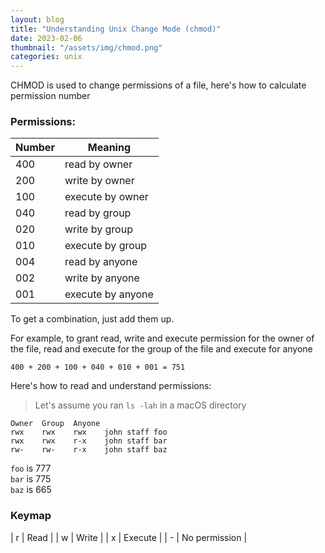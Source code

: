 ```yaml
---
layout: blog
title: "Understanding Unix Change Mode (chmod)"
date: 2023-02-06
thumbnail: "/assets/img/chmod.png"
categories: unix
---
```

CHMOD is used to change permissions of a file, here's how to calculate permission
number

### Permissions:

| Number | Meaning                 |
| :----- | ----------------------- |
| 400    | read by owner           |
| 200    | write by owner          |
| 100    | execute by owner        |
| 040    | read by group           |
| 020    | write by group          |
| 010    | execute by group        |
| 004    | read by anyone          |
| 002    | write by anyone         |
| 001    | execute by anyone       |

To get a combination, just add them up.

For example, to grant read, write and execute permission for the owner of the file, read and execute for the group of the file and execute for anyone
```
400 + 200 + 100 + 040 + 010 + 001 = 751
```

Here's how to read and understand permissions:

> Let's assume you ran `ls -lah` in a macOS directory

```
Owner  Group  Anyone
rwx    rwx    rwx    john staff foo
rwx    rwx    r-x    john staff bar
rw-    rw-    r-x    john staff baz
```
`foo` is 777  
`bar` is 775  
`baz` is 665

### Keymap

| r   | Read          |
| w   | Write         |
| x   | Execute       |
| -   | No permission |